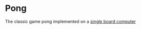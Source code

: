 # Pong

The classic game pong implemented on a [single board computer](https://digilent.com/reference/microprocessor/uno32/start.
)
